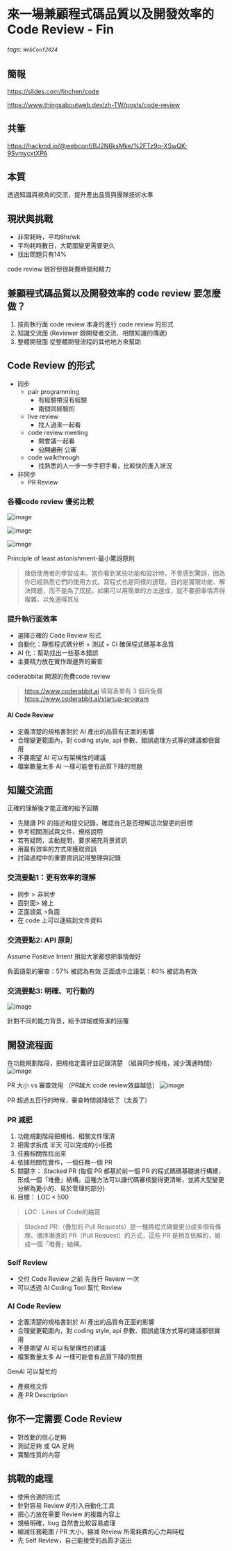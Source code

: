# 來一場兼顧程式碼品質以及開發效率的 Code Review - Fin

###### tags: `WebConf2024`

## 簡報
https://slides.com/finchen/code

https://www.thingsaboutweb.dev/zh-TW/posts/code-review

## 共筆
https://hackmd.io/@webconf/BJ2N6ksMke/%2FTz9q-XSwQK-9SvmycxtXPA

## 本質
透過知識與視角的交流，提升產出品質與團隊技術水準

## 現狀與挑戰
- 非常耗時，平均6hr/wk
- 平均耗時數日，大範圍變更需要更久
- 找出問題只有14%

code review 很好但很耗費時間和精力

## 兼顧程式碼品質以及開發效率的 code review 要怎麼做？
1. 技術執行面
code review 本身的進行
code review 的形式
2. 知識交流面 (Reviewer 跟開發者交流、相關知識的傳遞)
3. 整體開發面
從整體開發流程的其他地方來幫助

## Code Review 的形式
- 同步
  - pair programming
    - 有經驗帶沒有經驗
    - 兩個同經驗的
  - live review
    - 找人過來一起看
  - code review meeting
    - 開會議一起看
    - ~~公開處刑~~ 公審
  - code walkthrough
    - 找熟悉的人一步一步手把手看，比較快的進入狀況
- 非同步
  - PR Review

### 各種code review 優劣比較
![image](https://hackmd.io/_uploads/SJezp2m8yl.png)

![image](https://hackmd.io/_uploads/BJIf6278yg.png)

![image](https://hackmd.io/_uploads/HyhMahQIkl.png)

Principle of least astonishment-最小驚訝原則
> 降低使用者的學習成本。當你看到某些功能和設計時，不會感到驚訝，因為你已經熟悉它們的使用方式。寫程式也是同樣的道理，目的是實現功能、解決問題，而不是為了炫技。如果可以用簡單的方法達成，就不要把事情弄得複雜，以免適得其反

### 提升執行面效率
- 選擇正確的 Code Review 形式
- 自動化：靜態程式碼分析 + 測試 + CI 確保程式碼基本品質
- AI 化：幫助找出一些基本錯誤
- 主要精力放在實作跟邊界的審查

coderabbitai 開源的免費code review
> https://www.coderabbit.ai
填寫表單有 3 個月免費
https://www.coderabbit.ai/startup-program

#### AI Code Review
- 定義清楚的規格書對於 AI 產出的品質有正面的影響
- 合理變更範圍內，對 coding style, api 參數、錯誤處理方式等的建議都很實用
- 不要期望 AI 可以有架構性的建議
- 檔案數量太多 AI 一樣可能會有品質下降的問題

## 知識交流面
正確的理解後才能正確的給予回饋
- 先閱讀 PR 的描述和提交記錄，確認自己是否理解這次變更的目標
- 參考相關測試與文件、規格說明
- 若有疑問，主動提問，要求補充背景資訊
- 用最有效率的方式來獲取資訊
- 討論過程中的重要資訊記得整理與記錄

### 交流要點1：更有效率的理解
- 同步 > 非同步
- 面對面> 線上
- 正面語氣 >負面
- 在 code 上可以連結到文件資料

### 交流要點2: API 原則
Assume Positive Intent  預設大家都想把事情做好

負面語氣的審查：57% 被認為有效
正面或中立語氣：80% 被認為有效

### 交流要點3: 明確、可行動的
![image](https://hackmd.io/_uploads/Byl8pnmI1g.png)


針對不同的能力背景，給予詳細或簡潔的回覆

## 開發流程面
在功能規劃階段，把規格定義好並記錄清楚
（組員同步規格，減少溝通時間）
![image](https://hackmd.io/_uploads/SJ1DpnXL1g.png)


PR 大小 vs 審查效用
（PR越大 code review效益越低）
![image](https://hackmd.io/_uploads/S1uD62mI1l.png)


PR 超過五百行的時候，審查時間就降低了（太長了）

### PR 減肥
1. 功能規劃階段把規格、相關文件理清
2. 把需求拆成 半天 可以完成的小任務
3. 任務相關性拉出來
4. 依據相關性實作，一個任務一個 PR
5. 關鍵字： Stacked PR (每個 PR 都基於前一個 PR 的程式碼碼基礎進行構建，形成一個「堆疊」結構。這種方法可以讓代碼審核變得更清晰，並將大型變更分解為更小的、易於管理的部分)
6. 目標： LOC < 500

> LOC : Lines of Code的縮寫

> Stacked PR:（疊加的 Pull Requests）是一種將程式碼變更分成多個有條理、循序漸進的 PR（Pull Request）的方式，這些 PR 是相互依賴的，組成一個「堆疊」結構。

### Self Review
- 交付 Code Review 之前
  先自行 Review 一次
- 可以透過 AI Coding Tool 幫忙 Review

### AI Code Review
* 定義清楚的規格書對於 AI 產出的品質有正面的影響
* 合理變更範圍內，對 coding style,
  api 參數、錯誤處理方式等的建議都很實用
* 不要期望 AI 可以有架構性的建議
* 檔案數量太多 AI 一樣可能會有品質下降的問題

GenAI 可以幫忙的
- 產規格文件
- 產 PR Description

## 你不一定需要 Code Review
* 對改動的信心足夠
* 測試足夠 或 QA 足夠
* 實驗性質的內容

## 挑戰的處理
* 使用合適的形式
* 針對容易 Review 的引入自動化工具
* 把心力放在需要 Review 的複雜內容上
* 規格明確，bug 自然會比較容易處理
* 縮減任務範圍 / PR 大小，縮減 Review 所需耗費的心力與時程
* 先 Self Review，自己能接受的品質才送出